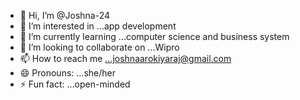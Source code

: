 - 👋 Hi, I’m @Joshna-24
- 👀 I’m interested in ...app development
- 🌱 I’m currently learning ...computer science and business system
- 💞️ I’m looking to collaborate on ...Wipro
- 📫 How to reach me ...joshnaarokiyaraj@gmail.com
- 😄 Pronouns: ...she/her
- ⚡ Fun fact: ...open-minded

<!---
Joshna-24/Joshna-24 is a ✨ special ✨ repository because its `README.md` (this file) appears on your GitHub profile.
You can click the Preview link to take a look at your changes.
--->
